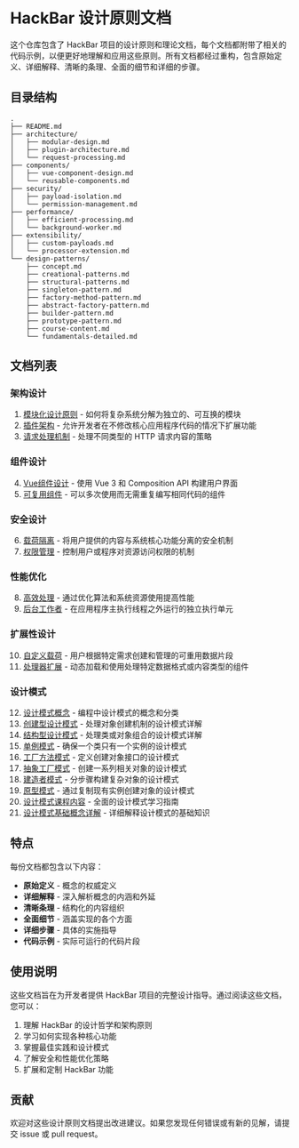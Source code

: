 # HackBar 设计原则文档

这个仓库包含了 HackBar 项目的设计原则和理论文档，每个文档都附带了相关的代码示例，以便更好地理解和应用这些原则。所有文档都经过重构，包含原始定义、详细解释、清晰的条理、全面的细节和详细的步骤。

## 目录结构

```
.
├── README.md
├── architecture/
│   ├── modular-design.md
│   ├── plugin-architecture.md
│   └── request-processing.md
├── components/
│   ├── vue-component-design.md
│   └── reusable-components.md
├── security/
│   ├── payload-isolation.md
│   └── permission-management.md
├── performance/
│   ├── efficient-processing.md
│   └── background-worker.md
├── extensibility/
│   ├── custom-payloads.md
│   └── processor-extension.md
└── design-patterns/
    ├── concept.md
    ├── creational-patterns.md
    ├── structural-patterns.md
    ├── singleton-pattern.md
    ├── factory-method-pattern.md
    ├── abstract-factory-pattern.md
    ├── builder-pattern.md
    ├── prototype-pattern.md
    ├── course-content.md
    └── fundamentals-detailed.md
```

## 文档列表

### 架构设计
1. [模块化设计原则](./architecture/modular-design.md) - 如何将复杂系统分解为独立的、可互换的模块
2. [插件架构](./architecture/plugin-architecture.md) - 允许开发者在不修改核心应用程序代码的情况下扩展功能
3. [请求处理机制](./architecture/request-processing.md) - 处理不同类型的 HTTP 请求内容的策略

### 组件设计
4. [Vue组件设计](./components/vue-component-design.md) - 使用 Vue 3 和 Composition API 构建用户界面
5. [可复用组件](./components/reusable-components.md) - 可以多次使用而无需重复编写相同代码的组件

### 安全设计
6. [载荷隔离](./security/payload-isolation.md) - 将用户提供的内容与系统核心功能分离的安全机制
7. [权限管理](./security/permission-management.md) - 控制用户或程序对资源访问权限的机制

### 性能优化
8. [高效处理](./performance/efficient-processing.md) - 通过优化算法和系统资源使用提高性能
9. [后台工作者](./performance/background-worker.md) - 在应用程序主执行线程之外运行的独立执行单元

### 扩展性设计
10. [自定义载荷](./extensibility/custom-payloads.md) - 用户根据特定需求创建和管理的可重用数据片段
11. [处理器扩展](./extensibility/processor-extension.md) - 动态加载和使用处理特定数据格式或内容类型的组件

### 设计模式
12. [设计模式概念](./design-patterns/concept.md) - 编程中设计模式的概念和分类
13. [创建型设计模式](./design-patterns/creational-patterns.md) - 处理对象创建机制的设计模式详解
14. [结构型设计模式](./design-patterns/structural-patterns.md) - 处理类或对象组合的设计模式详解
15. [单例模式](./design-patterns/singleton-pattern.md) - 确保一个类只有一个实例的设计模式
16. [工厂方法模式](./design-patterns/factory-method-pattern.md) - 定义创建对象接口的设计模式
17. [抽象工厂模式](./design-patterns/abstract-factory-pattern.md) - 创建一系列相关对象的设计模式
18. [建造者模式](./design-patterns/builder-pattern.md) - 分步骤构建复杂对象的设计模式
19. [原型模式](./design-patterns/prototype-pattern.md) - 通过复制现有实例创建对象的设计模式
20. [设计模式课程内容](./design-patterns/course-content.md) - 全面的设计模式学习指南
21. [设计模式基础概念详解](./design-patterns/fundamentals-detailed.md) - 详细解释设计模式的基础知识

## 特点

每份文档都包含以下内容：

- **原始定义** - 概念的权威定义
- **详细解释** - 深入解析概念的内涵和外延
- **清晰条理** - 结构化的内容组织
- **全面细节** - 涵盖实现的各个方面
- **详细步骤** - 具体的实施指导
- **代码示例** - 实际可运行的代码片段

## 使用说明

这些文档旨在为开发者提供 HackBar 项目的完整设计指导。通过阅读这些文档，您可以：

1. 理解 HackBar 的设计哲学和架构原则
2. 学习如何实现各种核心功能
3. 掌握最佳实践和设计模式
4. 了解安全和性能优化策略
5. 扩展和定制 HackBar 功能

## 贡献

欢迎对这些设计原则文档提出改进建议。如果您发现任何错误或有新的见解，请提交 issue 或 pull request。